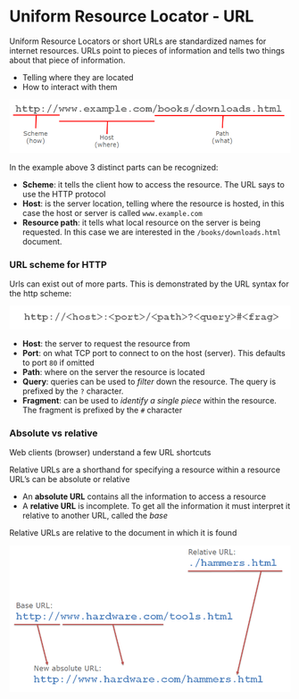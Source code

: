 # Uniform Resource Locator - URL

Uniform Resource Locators or short URLs are standardized names for internet resources. URLs point to pieces of information and tells two things about that piece of information.

* Telling where they are located
* How to interact with them

![](./img/url.png)

In the example above 3 distinct parts can be recognized:

* **Scheme**: it tells the client how to access the resource. The URL says to use the HTTP protocol
* **Host**: is the server location, telling where the resource is hosted, in this case the host or server is called `www.example.com`
* **Resource path**: it tells what local resource on the server is being requested. In this case we are interested in the `/books/downloads.html` document.

### URL scheme for HTTP

Urls can exist out of more parts. This is demonstrated by the URL syntax for the http scheme:

![](./img/url-http-scheme.png)

* **Host**: the server to request the resource from
* **Port**: on what TCP port to connect to on the host \(server\). This defaults to port `80` if omitted
* **Path**: where on the server the resource is located
* **Query**: queries can be used to _filter_ down the resource. The query is prefixed by the `?` character.
* **Fragment**: can be used to _identify a single piece_ within the resource. The fragment is prefixed by the `#` character

### Absolute vs relative

Web clients \(browser\) understand a few URL shortcuts

Relative URLs are a shorthand for specifying a resource within a resource URL’s can be absolute or relative

* An **absolute URL** contains all the information to access a resource
* A **relative URL** is incomplete. To get all the information it must interpret it relative to another URL, called the _base_

Relative URLs are relative to the document in which it is found

![](./img/relative-url.png)